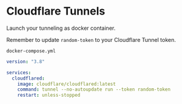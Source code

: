 # Cloudflare Tunnels
Launch your tunneling as docker container.

Remember to update ``random-token`` to your Cloudflare Tunnel token.

``docker-compose.yml``
```yaml
version: "3.8"

services:
  cloudflared:
    image: cloudflare/cloudflared:latest
    command: tunnel --no-autoupdate run --token random-token
    restart: unless-stopped
```